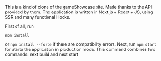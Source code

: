 This is a kind of clone of the gameShowcase site. Made thanks to the API provided by them. The application is written in Next.js + React + JS, using SSR and many functional Hooks.

First of all, run 
```
npm install
```
or ```npm install --force``` if there are compatibility errors.
Next, run ```npm start``` for starts the application in production mode. This command combines two commands: next build and next start
